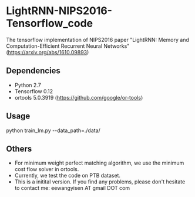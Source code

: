 # LightRNN-NIPS2016-Tensorflow_code
The tensorflow implementation of NIPS2016 paper "LightRNN: Memory and Computation-Efficient Recurrent Neural Networks" (https://arxiv.org/abs/1610.09893)

## Dependencies
- Python 2.7
- Tensorflow 0.12
- ortools 5.0.3919 (https://github.com/google/or-tools)

## Usage
python train_lm.py --data_path=./data/

## Others
- For minimum weight perfect matching algorithm, we use the minimum cost flow solver in ortools. 
- Currently, we test the code on PTB dataset.
- This is a initital version. If you find any problems, please don't hesitate to contact me: eewangyisen AT gmail DOT com
